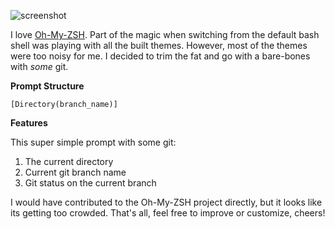 ![screenshot](https://raw.github.com/mtully/gitsome/master/gitsome.gif)

I love [Oh-My-ZSH](https://github.com/robbyrussell/oh-my-zsh). Part of the magic when switching from the default bash shell was playing with all the built themes. However, most of the themes were too noisy for me. I decided to trim the fat and go with a bare-bones with *some* git.


**Prompt Structure**

    [Directory(branch_name)]

**Features**

This super simple prompt with some git:

  1. The current directory
  2. Current git branch name
  3. Git status on the current branch

I would have contributed to the Oh-My-ZSH project directly, but it looks like its getting too crowded. That's all, feel free to improve or customize, cheers!